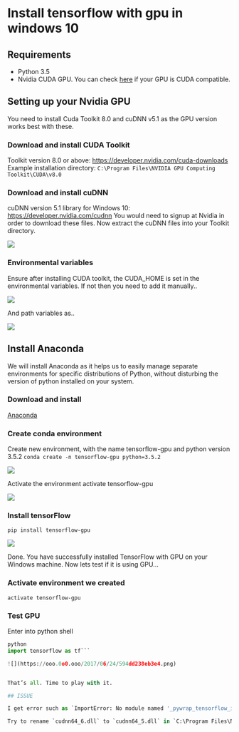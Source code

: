 # Install tensorflow with gpu in windows 10

## Requirements

- Python 3.5
- Nvidia CUDA GPU. You can check [here](https://developer.nvidia.com/cuda-gpus) if your GPU is CUDA compatible.

## Setting up your Nvidia GPU

You need to install Cuda Toolkit 8.0 and cuDNN v5.1 as the GPU version works best with these.



### Download and install CUDA Toolkit

Toolkit version 8.0 or above: https://developer.nvidia.com/cuda-downloads
Example installation directory: `C:\Program Files\NVIDIA GPU Computing Toolkit\CUDA\v8.0`

### Download and install cuDNN

cuDNN version 5.1 library for Windows 10: https://developer.nvidia.com/cudnn
You would need to signup at Nvidia in order to download these files. Now extract the cuDNN files into your Toolkit directory.

![](https://ooo.0o0.ooo/2017/06/24/594dd1ea6ab0a.jpg)
 
### Environmental variables
Ensure after installing CUDA toolkit, the CUDA_HOME is set in the environmental variables. If not then you need to add it manually..

![](https://ooo.0o0.ooo/2017/06/24/594dcb90118c2.png)

And path variables as..

![](https://ooo.0o0.ooo/2017/06/24/594dcbf8eb6ac.png)

## Install Anaconda

We will install Anaconda as it helps us to easily manage separate environments for specific distributions of Python, without disturbing the version of python installed on your system.

### Download and install 

[Anaconda](https://www.continuum.io/downloads)

### Create conda environment

Create new environment, with the name tensorflow-gpu and python version 3.5.2
`conda create -n tensorflow-gpu python=3.5.2`

![](https://ooo.0o0.ooo/2017/06/24/594dd073b87d8.png)

Activate the environment activate tensorflow-gpu

![](https://ooo.0o0.ooo/2017/06/24/594dd0df09aaa.png)

### Install tensorFlow

`pip install tensorflow-gpu`

![](https://ooo.0o0.ooo/2017/06/24/594dd10d769a5.png)
 

Done. You have successfully installed TensorFlow with GPU on your Windows machine.
Now lets test if it is using GPU…

### Activate environment we created

`activate tensorflow-gpu`

### Test GPU

Enter into python shell

```python 
python
import tensorflow as tf```

![](https://ooo.0o0.ooo/2017/06/24/594dd238eb3e4.png)


That’s all. Time to play with it.

## ISSUE

I get error such as `ImportError: No module named '_pywrap_tensorflow_internal'`. and I refer some website, finnally I got solutions.

Try to rename `cudnn64_6.dll` to `cudnn64_5.dll` in `C:\Program Files\NVIDIA GPU Computing Toolkit\CUDA\v8.0\bin`.
